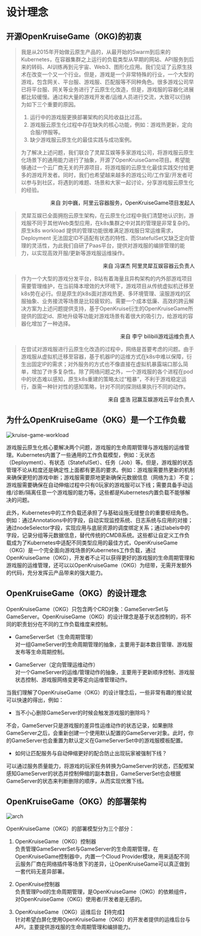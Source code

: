 # 设计理念
## 开源OpenKruiseGame（OKG)的初衷

>我是从2015年开始做云原生产品的，从最开始的Swarm到后来的Kubernetes，在容器集群之上运行的负载类型从早期的网站、API服务到后来的转码、AI训练再到元宇宙、Web3、图形化应用。我们见证了云原生技术在改变一个又一个行业。但是，游戏是一个非常特殊的行业，一个大型的游戏，包含网关、平台服、游戏服、匹配服等不同种角色。很多游戏公司早已将平台服、网关等业务进行了云原生化改造，但是，游戏服的容器化进展都比较缓慢。通过和大量的游戏开发者/运维人员进行交流，大致可以归纳为如下三个重要的原因。
>
>1. 运行中的游戏服更换部署架构的风险收益比过高。
>2. 游戏服云原生化过程中存在缺失的核心功能，例如：游戏热更新，定向合服/停服等。
>3. 缺少游戏服云原生化的最佳实践与成功案例。
>
>为了解决上述问题，我们联合了灵犀互娱等多家游戏公司，将游戏服云原生化场景下的通用能力进行了抽象，开源了OpenKruiseGame项目。希望能够通过一个云厂商无关的开源项目，将游戏服的云原生化最佳实践交付给更多的游戏开发者。同时，我们也希望越来越多的游戏公司/工作室/开发者可以参与到社区，将遇到的难题、场景和大家一起讨论，分享游戏服云原生化的经验。

<p align="right">来自  刘中巍，阿里云容器服务，OpenKruiseGame项目发起人</p>     

>灵犀互娱已全面拥抱云原生架构，在云原生化过程中我们清楚地认识到，游戏服不同于其他Web类型应用，在k8s集群之中对其的管理是非常复杂的。原生k8s workload 提供的管理功能很难满足游戏服日常运维需求，Deployment 无法固定ID不适配有状态的特性、而StatefulSet又缺乏定向管理的灵活性，为此我们自研了Paas平台，提供对游戏服的编排管理的能力，以实现高效开服/更新等游戏服运维操作。

<p align="right">  来自 冯谋杰 阿里灵犀互娱容器云负责人</p>

>作为一个大型的游戏分发平台，B站有着海量且异构架构的内外部游戏项目需要管理维护，在当前降本增效的大环境下，游戏项目从传统虚拟机迁移至k8s势在必行。但是原生的k8s面对游戏热更、多环境管理、滚服游戏的区服抽象、业务接流等场景是比较疲软的。需要一个成本低廉、高效的跨云解决方案为上述问题提供支持，基于OpenKruise衍生的OpenKruiseGame所提供的固定id、原地升级等功能对游戏场景有着很大的吸引力，给游戏的容器化增加了一种选择。

<p align="right">	来自 李宁 bilibili游戏运维负责人</p>


>在尝试对游戏服进行云原生化改造的过程中，网络是首要考虑的问题。由于游戏服从虚拟机迁移至容器，基于机器IP的运维方式在k8s中难以保障，衍生出固定IP的需求；对外服务的方式也不像直接在虚拟机暴露端口那么简单，增加了许多复杂性。除了网络问题之外，一个游戏服的各个进程在pod中的状态难以感知，原生k8s重建的策略太过“粗暴”，不利于游戏稳定运行，亟需一种针对性的感知策略，针对不同的探测结果执行不同的动作。

<p align="right">	来自 盛浩 冠赢互娱游戏云平台负责人</p>

## 为什么OpenKruiseGame（OKG）是一个工作负载

![kruise-game-workload](/img/kruisegame/workload.png)

游戏服云原生化核心要解决两个问题，游戏服的生命周期管理与游戏服的运维管理。Kubernetes内置了一些通用的工作负载模型，例如：无状态（Deployment）、有状态（StatefulSet）、任务（Job）等。但是，游戏服的状态管理不论从粒度还是确定性上面都有更高的要求。例如：游戏服需要热更新的机制来确保更短的游戏中断；游戏服需要原地更新确保元数据信息（网络为主）不变；游戏服需要确保在自动伸缩过程中只有0玩家的游戏服可以下线；需要具备手动运维/诊断/隔离任意一个游戏服的能力等。这些都是Kubernetes内置负载不能够解决的问题。

此外，Kubernetes中的工作负载还承担了与基础设施无缝整合的重要枢纽角色。例如：通过Annotations中的字段，自动实现监控系统、日志系统与应用的对接；通过nodeSelector字段，实现应用与底层资源的调度绑定关系；通过labels中的字段，记录分组等元数据信息，替代传统的CMDB系统。这些都让自定义工作负载成为了Kubernetes中适配不同类型应用的最佳方式，OpenKruiseGame（OKG）是一个完全面向游戏场景的Kubernetes工作负载，通过OpenKruiseGame（OKG），开发者不止可以获得更好的游戏服的生命周期管理和游戏服的运维管理，还可以以OpenKruiseGame（OKG）为纽带，无需开发额外的代码，充分发挥云产品带来的强大能力。

## OpenKruiseGame（OKG）的设计理念

OpenKruiseGame（OKG）只包含两个CRD对象：GameServerSet与GameServer。OpenKruiseGame（OKG）的设计理念是基于状态控制的，将不同的职责划分在不同的工作负载维度来控制。

* GameServerSet（生命周期管理）     
  对一组GameServer的生命周期管理的抽象，主要用于副本数目管理、游戏服发布等生命周期控制。

* GameServer（定向管理运维动作）     
  对一个GameServer的运维/管理动作的抽象，主要用于更新顺序控制、游戏服状态控制、游戏服网络变更等定向运维管理动作。

当我们理解了OpenKruiseGame（OKG）的设计理念后，一些非常有趣的推论就可以快速的得出，例如：

* 当不小心删除GameServer的时候会触发游戏服的删除吗？

不会，GameServer只是游戏服的差异性运维动作的状态记录，如果删除GameServer之后，会重新创建一个使用默认配置的GameServer对象。此时，你的GameServer也会重置为默认定义在GameServerSet中的游戏服模板配置。

* 如何让匹配服务与自动伸缩更好的配合防止出现玩家被强制下线？

可以通过服务质量能力，将游戏的玩家任务转换为GameServer的状态，匹配框架感知GameServer的状态并控制伸缩的副本数目，GameServerSet也会根据GameServer的状态来判断删除的顺序，从而实现优雅下线。

## OpenKruiseGame（OKG）的部署架构

![arch](/img/kruisegame/arch.png)

OpenKruiseGame（OKG）的部署模型分为三个部分：

1. OpenKruiseGame（OKG）控制器     
   负责管理GameServerSet与GameServer的生命周期管理，在OpenKruiseGame控制器中，内置一个Cloud Provider模块，用来适配不同云服务厂商在网络插件等场景下的差异，让OpenKruiseGame可以真正做到一套代码无差异部署。

2. OpenKruise控制器     
   负责管理Pod的生命周期管理，是OpenKruiseGame（OKG）的依赖组件，对OpenKruiseGame（OKG）使用者/开发者是无感的。

3. OpenKruiseGame（OKG）运维后台【待完成】     
   针对希望白屏化使用OpenKruiseGame（OKG）的开发者提供的运维后台与API，主要提供游戏服的生命周期管理和编排能力。
